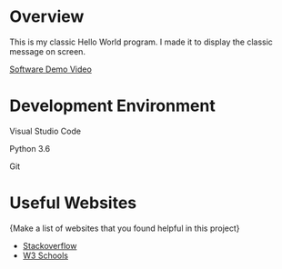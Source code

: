 # Overview

This is my classic Hello World program. I made it to display the classic message on screen.



[Software Demo Video](https://youtu.be/Cpppi-mjxQ0)

# Development Environment

Visual Studio Code

Python 3.6

Git

# Useful Websites

{Make a list of websites that you found helpful in this project}
* [Stackoverflow](https://stackoverflow.com/)
* [W3 Schools](https://www.w3schools.com/python/)
